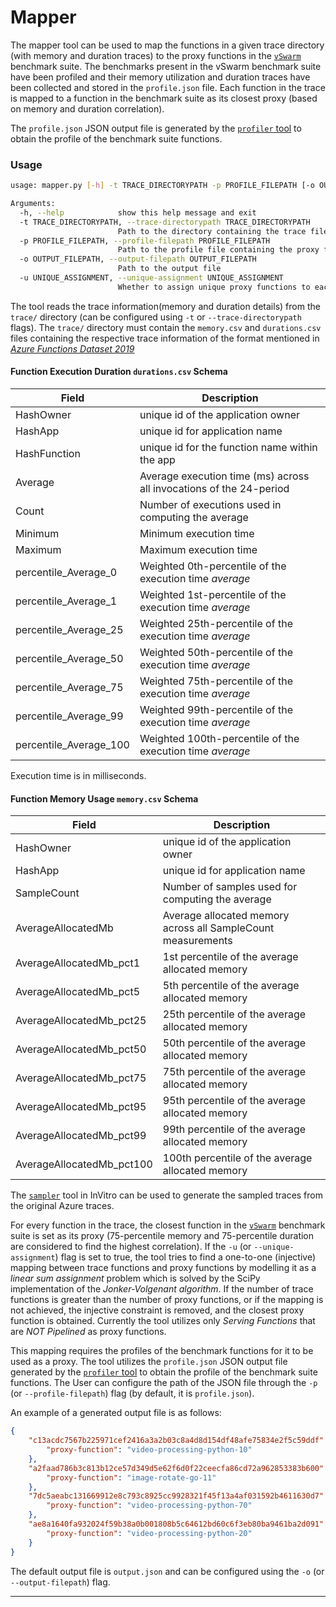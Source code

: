 # Mapper

The mapper tool can be used to map the functions in a given trace directory (with memory and duration traces) to the proxy functions in the [`vSwarm`](https://github.com/vhive-serverless/vSwarm/tree/main/) benchmark suite. The benchmarks present in the vSwarm benchmark suite have been profiled and their memory utilization and duration traces have been collected and stored in the `profile.json` file. Each function in the trace is mapped to a function in the benchmark suite as its closest proxy (based on memory and duration correlation).

The `profile.json` JSON output file is generated by the [`profiler` tool](https://github.com/vhive-serverless/vSwarm/tree/load-generator/tools/profiler#profiler) to obtain the profile of the benchmark suite functions.

### Usage

```bash
usage: mapper.py [-h] -t TRACE_DIRECTORYPATH -p PROFILE_FILEPATH [-o OUTPUT_FILEPATH] [-u UNIQUE_ASSIGNMENT]

Arguments:
  -h, --help            show this help message and exit
  -t TRACE_DIRECTORYPATH, --trace-directorypath TRACE_DIRECTORYPATH
                        Path to the directory containing the trace files (required)
  -p PROFILE_FILEPATH, --profile-filepath PROFILE_FILEPATH
                        Path to the profile file containing the proxy functions
  -o OUTPUT_FILEPATH, --output-filepath OUTPUT_FILEPATH
                        Path to the output file
  -u UNIQUE_ASSIGNMENT, --unique-assignment UNIQUE_ASSIGNMENT
                        Whether to assign unique proxy functions to each trace function
```
The tool reads the trace information(memory and duration details) from the `trace/` directory (can be configured using `-t` or `--trace-directorypath` flags). The `trace/` directory must contain the `memory.csv` and `durations.csv` files containing the respective trace information of the format mentioned in [*Azure Functions Dataset 2019*](https://github.com/Azure/AzurePublicDataset/blob/master/AzureFunctionsDataset2019.md)

#### Function Execution Duration `durations.csv` Schema

|Field|Description  |
|--|--|
| HashOwner | unique id of the application owner |
| HashApp | unique id for application name  |
| HashFunction | unique id for the function name within the app | 
|Average | Average execution time (ms) across all invocations of the 24-period|  
|Count | Number of executions used in computing the average|  
|Minimum | Minimum execution time|  
|Maximum | Maximum execution time|  
|percentile_Average_0| Weighted 0th-percentile of the execution time *average*|  
|percentile_Average_1| Weighted 1st-percentile of the execution time *average*|  
|percentile_Average_25 | Weighted 25th-percentile of the execution time *average*|  
|percentile_Average_50 | Weighted 50th-percentile of the execution time *average*|  
|percentile_Average_75 | Weighted 75th-percentile of the execution time *average*|  
|percentile_Average_99 | Weighted 99th-percentile of the execution time *average*|  
|percentile_Average_100 | Weighted 100th-percentile of the execution time *average*|
Execution time is in milliseconds. 

#### Function Memory Usage `memory.csv` Schema

|Field|Description  |
|--|--|
| HashOwner | unique id of the application owner |
| HashApp | unique id for application name  |
|SampleCount | Number of samples used for computing the average |  
|AverageAllocatedMb | Average allocated memory across all SampleCount measurements|  
|AverageAllocatedMb_pct1 | 1st percentile of the average allocated memory|  
|AverageAllocatedMb_pct5 | 5th percentile of the average allocated memory|  
|AverageAllocatedMb_pct25 | 25th percentile of the average allocated memory|  
|AverageAllocatedMb_pct50 | 50th percentile of the average allocated memory|  
|AverageAllocatedMb_pct75 | 75th percentile of the average allocated memory|  
|AverageAllocatedMb_pct95 | 95th percentile of the average allocated memory|  
|AverageAllocatedMb_pct99 | 99th percentile of the average allocated memory|  
|AverageAllocatedMb_pct100 | 100th percentile of the average allocated memory|

The [`sampler`](https://github.com/vhive-serverless/invitro/tree/main/sampler) tool in InVitro can be used to generate the sampled traces from the original Azure traces.

For every function in the trace, the closest function in the [`vSwarm`](https://github.com/vhive-serverless/vSwarm/tree/main/) benchmark suite is set as its proxy (75-percentile memory and 75-percentile duration are considered to find the highest correlation). If the `-u` (or `--unique-assignment`) flag is set to true, the tool tries to find a one-to-one (injective) mapping between trace functions and proxy functions by modelling it as a *linear sum assignment* problem which is solved by the SciPy implementation of the *Jonker-Volgenant algorithm*. If the number of trace functions is greater than the number of proxy functions, or if the mapping is not achieved, the injective constraint is removed, and the closest proxy function is obtained. Currently the tool utilizes only _Serving Functions_ that are _NOT Pipelined_ as proxy functions.

This mapping requires the profiles of the benchmark functions for it to be used as a proxy. The tool utilizes the `profile.json` JSON output file generated by the [`profiler` tool](https://github.com/vhive-serverless/vSwarm/tree/load-generator/tools/profiler#profiler) to obtain the profile of the benchmark suite functions. The User can configure the path of the JSON file through the `-p` (or `--profile-filepath`) flag (by default, it is `profile.json`).

An example of a generated output file is as follows:

```json
{
    "c13acdc7567b225971cef2416a3a2b03c8a4d8d154df48afe75834e2f5c59ddf": {
        "proxy-function": "video-processing-python-10"
    },
    "a2faad786b3c813b12ce57d349d5e62f6d0f22ceecfa86cd72a962853383b600": {
        "proxy-function": "image-rotate-go-11"
    },
    "7dc5aeabc131669912e8c793c8925cc9928321f45f13a4af031592b4611630d7": {
        "proxy-function": "video-processing-python-70"
    },
    "ae8a1640fa932024f59b38a0b001808b5c64612bd60c6f3eb80ba9461ba2d091": {
        "proxy-function": "video-processing-python-20"
    }
}
```

The default output file is `output.json` and can be configured using the `-o` (or `--output-filepath`) flag.

---